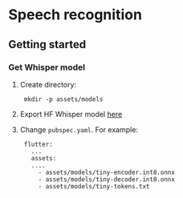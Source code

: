 # Speech recognition



## Getting started

### Get Whisper model

1. Create directory:

		mkdir -p assets/models

2. Export HF Whisper model [here](../../scripts/whisper)

3. Change `pubspec.yaml`. For example:
	
		flutter:
		  ...
		  assets:
		  ....
		    - assets/models/tiny-encoder.int8.onnx
		    - assets/models/tiny-decoder.int8.onnx
		    - assets/models/tiny-tokens.txt
